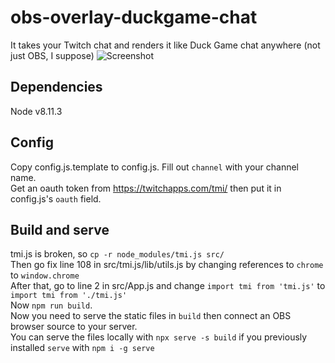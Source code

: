# obs-overlay-duckgame-chat
It takes your Twitch chat and renders it like Duck Game chat anywhere (not just OBS, I suppose)
![Screenshot](https://github.com/arctair/arctair.github.io/blob/master/arctair/obs-overlay-duckgame-chat/screenshot.png?raw=true)

## Dependencies
Node v8.11.3

## Config
Copy config.js.template to config.js. Fill out `channel` with your channel name.  
Get an oauth token from https://twitchapps.com/tmi/ then put it in config.js's `oauth` field.  

## Build and serve
tmi.js is broken, so `cp -r node_modules/tmi.js src/`  
Then go fix line 108 in src/tmi.js/lib/utils.js by changing references to `chrome` to `window.chrome`  
After that, go to line 2 in src/App.js and change `import tmi from 'tmi.js'` to `import tmi from './tmi.js'`  
Now `npm run build`.  
Now you need to serve the static files in `build` then connect an OBS browser source to your server.  
You can serve the files locally with `npx serve -s build` if you previously installed `serve` with `npm i -g serve`  
